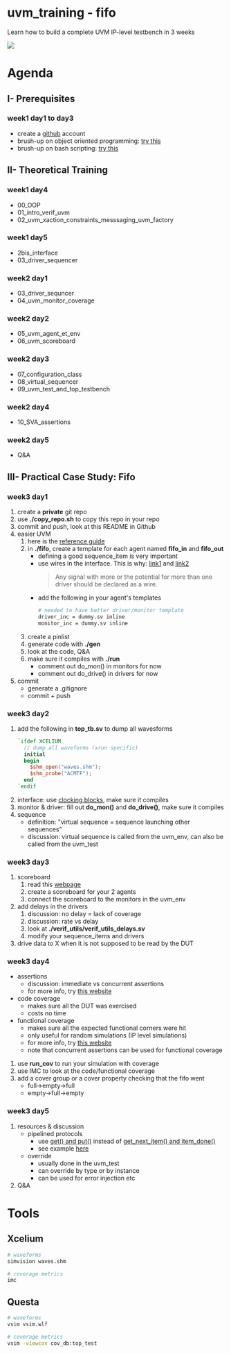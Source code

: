 # uvm_training - fifo
Learn how to build a complete UVM IP-level testbench in 3 weeks

![](https://www.chipverify.com/images/uvm/tb_top.png)

# Agenda
## I- Prerequisites
### week1 day1 to day3
  - create a [github](https://github.com) account
  - brush-up on object oriented programming: [try this](https://datascientest.com/programmation-orientee-objet-guide-ultime)
  - brush-up on bash scripting: [try this](https://www.learnshell.org/)


## II- Theoretical Training
### week1 day4
  - 00_OOP
  - 01_intro_verif_uvm
  - 02_uvm_xaction_constraints_messsaging_uvm_factory

### week1 day5
  - 2bis_interface
  - 03_driver_sequencer

### week2 day1
  - 03_driver_sequncer
  - 04_uvm_monitor_coverage

### week2 day2
  - 05_uvm_agent_et_env
  - 06_uvm_scoreboard

### week2 day3
  - 07_configuration_class
  - 08_virtual_sequencer
  - 09_uvm_test_and_top_testbench

### week2 day4
  - 10_SVA_assertions

### week2 day5
  - Q&A


## III- Practical Case Study: Fifo
### week3 day1
  1. create a **private** git repo
  2. use **./copy_repo.sh** to copy this repo in your repo
  3. commit and push, look at this README in Github
  4. easier UVM
      1. here is the [reference guide](https://www.doulos.com/knowhow/systemverilog/uvm/easier-uvm/easier-uvm-code-generator/easier-uvm-code-generator-reference-guide/)
      2. in **./fifo**, create a template for each agent named **fifo_in** and **fifo_out**
          - defining a good sequence_item is very important
          - use wires in the interface. This is why: [link1](https://verificationacademy.com/forums/systemverilog/wire-vs.-logic-sv-interface) and [link2](https://blogs.sw.siemens.com/verificationhorizons/2013/05/03/wire-vs-reg/)
              > Any signal with more or the potential for more than one driver should be declared as a wire.
          - add the following in your agent's templates
              ```sh
              # needed to have better driver/monitor template
              driver_inc = dummy.sv inline
              monitor_inc = dummy.sv inline

              ```
      3. create a pinlist
      4. generate code with **./gen**
      5. look at the code, Q&A
      6. make sure it compiles with **./run**
          - comment out do_mon() in monitors for now
          - comment out do_drive() in drivers for now
  5. commit
      - generate a .gitignore
      - commit + push

### week3 day2
  1. add the following in **top_tb.sv** to dump all wavesforms
      ```verilog
      `ifdef XCELIUM
        // dump all waveforms (xrun specific)
        initial
        begin
          $shm_open("waves.shm");
          $shm_probe("ACMTF");
        end
      `endif
      ```
  2. interface: use [clocking blocks](https://www.doulos.com/knowhow/systemverilog/systemverilog-tutorials/systemverilog-clocking-tutorial), make sure it compiles
  3. monitor & driver: fill out **do_mon()** and **do_drive()**, make sure it compiles
  4. sequence
      - definition: "virtual sequence = sequence launching other sequences"
      - discussion: virtual sequence is called from the uvm_env, can also be called from the uvm_test

### week3 day3
  1. scoreboard
      1. read this [webpage](http://www.testbench.in/UL_11_PHASE_8_SCOREBOARD.html)
      2. create a scoreboard for your 2 agents
      3. connect the scoreboard to the monitors in the uvm_env
  2. add delays in the drivers
      1. discussion: no delay = lack of coverage
      2. discussion: rate vs delay
      3. look at **./verif_utils/verif_utils_delays.sv**
      4. modify your sequence_items and drivers
  3. drive data to X when it is not supposed to be read by the DUT

### week3 day4
  - assertions
      - discussion: immediate vs concurrent assertions
      - for more info, try [this website](https://www.doulos.com/knowhow/systemverilog/systemverilog-tutorials/systemverilog-assertions-tutorial)
  - code coverage
      - makes sure all the DUT was exercised
      - costs no time
  - functional coverage
      - makes sure all the expected functional corners were hit
      - only useful for random simulations (IP level simulations)
      - for more info, try [this website](https://www.chipverify.com/systemverilog/systemverilog-functional-coverage)
      - note that concurrent assertions can be used for functional coverage
  1. use **run_cov** to run your simulation with coverage
  2. use IMC to look at the code/functional coverage
  3. add a cover group or a cover property checking that the fifo went
      - full->empty->full
      - empty->full->empty

### week3 day5
  1. resources & discussion
      - pipelined protocols
          - use [get() and put()](https://www.chipverify.com/uvm/driver-using-get-and-put) instead of [get_next_item() and item_done()](https://www.chipverify.com/uvm/uvm-using-get-next-item)
          - see example [here](https://github.com/antoinemadec/doc/blob/master/uvm.txt#L317)
      - override
          - usually done in the uvm_test
          - can override by type or by instance
          - can be used for error injection etc
  2. Q&A

# Tools
## Xcelium
```sh
# waveforms
simvision waves.shm

# coverage metrics
imc
```

## Questa
```sh
# waveforms
vsim vsim.wlf

# coverage metrics
vsim -viewcov cov_db:top_test
```
